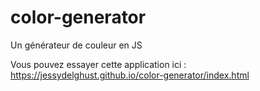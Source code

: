 # color-generator
Un générateur de couleur en JS

Vous pouvez essayer cette application ici : https://jessydelghust.github.io/color-generator/index.html

